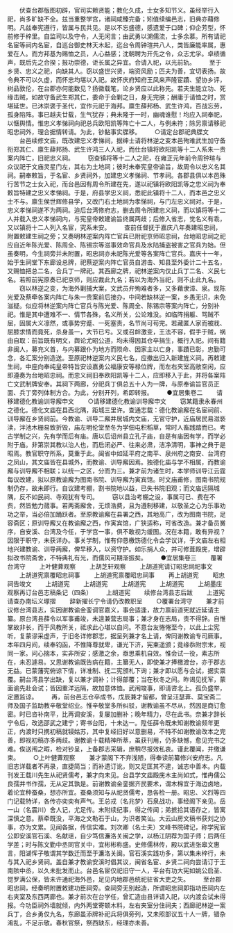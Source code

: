 <!-- { "loadSidebar": true } -->
　　伏查台郡版图初辟，官司实赖贤能；教化久成，士女多知节义。虽经举行入祀，尚多旷缺不全。兹当重整学宫，诸祠咸臻完备；矧值续编邑志，旧典亦藉修明。凡兹奉宪遵行，皆属与民共见。是以不忘盛德，感遗爱于口碑；仰企芳型，怀前修于梓里。自监司以及守令，人无闲言；由武勇以溯儒流，士多余慕。所有请祀名宦等祠内名宦，自巡台御史林天木起，迄台令周钟瑄共八人，类皆廉能率属，惠爱在人。而方邦基为赐恤之员，人心益感；沈朝聘为开先之令，众志尤孚。卓绩循声，既后先之合揆；报功崇德，讵长属之异宜。合请入祀，以光前轨。
　　至于乡贤、忠义之祀，向缺其人。窃以盛世兴贤，端资风励；匹夫为善，宜切表扬。故令典不可以久虚，而怀忠均堪以入祀。故怀庆府知府王凤来声隆宦蹟、望协乡评，树品敦伦，在台郡亦何能数见？扬徽载笔，论乡贤应以此称先。若夫生能立功、死缘击贼，如故守备武生郑其仁，委命于会剿之日，身无完肤；酬庸于请恤之时，赏堪延世。已沐崇褒于圣代，宜作元祀于海邦。廪生薛邦杨、武生许鸿，百战忘劳，孤身陷阵。事已越夫廿载，生气犹存；典未隆于一时，幽魂谁慰！均应入祠奉祀，以惬舆情。惟忠义孝悌祠向祀总兵欧阳凯等阵亡十二人，与例未符；除另禀请移祀昭忠祠外，理合据情转请。为此，钞黏事实牒移。 
　　○请定台郡祀典牒文
　　台邑续修文庙，既改建忠义孝悌祠，据绅士请将林逆之变本邑殉难武生加守备衔郑其仁、廪生薛邦扬、武生许鸿三人入祀，而仕台镇将欧阳凯等十二人系朱一贵案内阵亡，旧祀忠义祠。
　　窃查镇将等十二人之祀，在雍正元年前令周钟瑄与众议祀于文庙灵星门左，其右为土地祠；彼时未奉宪皇帝谕旨，故周令以忠义名其祠。嗣奉敕旨，于名宦、乡贤祠外，加建忠义孝悌祠、节孝祠。各郡县俱以本邑殊行苦节之士女入祀，而台邑因有周令所建在先，遂以祀镇将欧阳凯等之忠义祠为奉敕旨特建之忠义孝悌祠。于是，府县学忠义祠，悉祀此镇将十二人，而本邑之忠义士不与。廪生侯世辉修县学，又改门右土地祠为孝悌祠，与门左忠义祠对。于是，忠义孝悌祠遂不为两祠。迨后台湾修府志，删去周令所建忠义祠，而以镇将等十二人并载入忠义孝悌祠内，与宪皇帝敕建谕旨终属两歧；后修入省志，觉名义有乖，又以镇将十二人列入名宦，究系未安。
　　查前任督抚于嘉庆八年奏建昭忠祠，附置敕建生祠之旁；又奏明林逆案内阵亡官兵已附祀京师昭忠祠，台地昭忠祠之祀应自近年陈光爱、陈周全、陈锡宗等滋事效命官兵及水陆捕盗被害之官兵为始。但虽奏明，今生祠旁并未附置，昭忠祠亦未祀陈光爱等各案阵亡官兵。嘉庆十一年，始于生祠堂下东廊设总牌，祀蔡逆案内阵亡官员自游击、知县至外委计二十五名，又赐恤把总二名，合兵丁一牌祀。其西廊之牌，祀林逆案内仅止兵丁二名、义民七名。若照前宪原奏已祀京师，则应裁此九名；若以为海外当祀，则不止此九名。
　　窃以林逆之变，为海外剿捕大案，文武员弁殉难者多，又多藉隶漳、泉。现陈光爱及蔡牵各案内阵亡与朱一贵案前后接办，中间若缺林逆一案，乡愚无识，未免滋疑。似应将林逆案内阵亡官兵与陈光爱、陈周全、陈锡宗等案内阵亡，分别补祀。惟是其中遭难不一、情节各殊，名义所关，公论难没。如临阵捐躯、骂贼不屈，固属大义凛然，或事势穷蹙、一死塞责，名节尚可苟完。若藏匿人家而被戕、屈膝求情而竟死，杀身虽一，大节已亏。又或召衅激变，王法不容，假手于贼，祸由自取：前旨既有明文，舆论尤昭公道，均未得因其仓卒捐生，概行入祀。间有籍非闽人，募充义首，与内募跟仆为地方而陨命、因家主以亡身，事蹟已彰，忠勤可念，各汇案分别造送。至原祀林逆案内义民七名，应撤出归入新建旌义祠。再敕建生祠，中座向奉纯皇帝特旨安设嘉勇公福康安等禄位牌，而左右夹室高敞空闲，应即遵奏为台地昭忠祠。而忠义祠旧奉欧阳凯等十二人，应即移入于此，并将各案阵亡文武制牌安奉。其祠下两廊，分祀兵丁俱总五十人为一牌，与原奉谕旨官员正面、兵丁旁列体制方合。为此，分别开列，希即转报。
　　●宜居集卷二
　　请移建德化教谕训导廨申文
　　○请移建德化教谕训导廨申文
　　窃某籍隶永春州之德化。德化文庙在县西北隅，距城三里许。查通志载：德化教谕廨在名宦祠前、训导廨在乡贤祠前。今教谕、训导二廨并居城内文庙，无官守护，近庙居民易滋亵渎，泮池木栅易致折毁，庙左明伦堂至冬为学佃屯积稻草，常时人畜践踏而已。考古学制之兴，先有学而后有庙。唐以后诏州县立孔子庙，自是有庙因有学，而学必附于庙。非第崇其教以治人也，而启闭必严、往来必肃，洁净清明，事神之典于是昭焉。教官职守所系，莫重于此。闽省中如延平府之南平、泉州府之南安、台湾府之凤山，其文庙皆在县城外，而教谕、训导廨因焉。独德化庙与学不相属，而教谕廨与训导廨不相联；以统一之区，分而为三。兼才前为诸生时，本学师训导江云霆每议改建，拟以原教谕廨为图南书院、训导廨为寅宾馆。时文庙甫修，图南书院规制仍存，故未即行。自议建考棚，割书院地以益，已失书院旧观；而文庙远隔城隅，反不如民祠、寺观犹有专司。
　　窃以县治考棚之设，事属可已、费在不赀，然皆勉力蒇事。若两斋廨舍，无烦浩费，且为遵制移建，以敬圣之心为乐事劝功之举，当必倍加踊跃者。至原教谕廨在县署之西，其地高广，改为图南书院，足容斋区；原训导廨又在教谕廨之西，作寅宾馆，广狭适称，可省改造。兼才备员黉序，自安溪、台湾及今任，于学宫一事，俱不敢视为缓图。况在本籍，敢有异视？因限于职守，未获详办。事关学制，惟有仰恳檄饬德化令会学议详，于文庙左右相地兴建教谕、训导两廨，俾早移入，以资守护。如乐捐人众，并可修葺殿庑，增辟拟改书院斋舍，不特典礼有光，而儒风可期渐振矣。
　　●宜居集卷三
　　覆署台湾守
　　上叶健葊观察
　　上胡芝轩观察
　　上胡道宪请订昭忠祠祀事文
　　上胡道宪禀覆昭忠祠事
　　上胡道宪禀覆昭忠祠事
　　再上胡道宪
　　昭忠祠告竣文
　　上胡道宪
　　上胡道宪
　　上胡道宪
　　上胡道宪
　　上胡墨庄观察再订台邑志稿条记（四条）
　　上胡道宪
　　续修台湾县志后跋
　　上道宪请查办南坛义塚摺
　　辞新擢长宁令请仍改教职呈
　　○覆署台湾守
　　兼才前议修台湾县志，实因谢教谕金銮调官嘉义，事会适逢，故力禀前道宪就近延请主纂。原台湾县薛令以军事甫竣，未遑兼营志局事；兼才身在志局，责不得辞。自惟掌故非长，而于风教所关，祗求此心堪以自问。不意台友惓惓至今，以此上尘宪听，复蒙谬采虚声，于旧冬详修郡志，据呈列兼才名上请，俾同谢教谕专司厥事。本年四月间，续奉钧函，不惟降尊就卑，谦光下济，宪柬遥颁；竟缘忝附宗末，视同一家。问心揣本，实非所安；感激之余，亟思乘机自效。惟会试一役，素志所在，未忍遽易。又思谢教谕既告病在籍，主纂无人，即使兼才捧檄渡台，亦于郡志无益。已蒙藩宪俯谅下情，详准制、抚二宪颁札下询；兼才即以愿与会试，据实禀覆。嗣台湾县学出缺，复以兼才调补；计得部覆；当在秋冬之间。昨谒见抚军，蒙面谕先赴会试；皆因重洋远隔，故加意体恤。武闱竣事，即请咨北上。孤负盛举，定邀监谅。
　　再，前台邑志仓卒成书，戊辰兼才留都，曾呈汪瑟葊、莫宝斋二师及国子监助教辛敬堂绍业。惟辛敬堂多所纠驳，谢教谕虽不尽从，然因是商订愈密。时已咨补南平，比再调安溪，复屡加删补；晚年精力，尽在此书。奈兼才辞长宁令后，改选邵武之建宁；寄书台阳，十未达一。陞任薛令既未知谢教谕频年更正，内渡时只携初稿就锓姑苏，其中复经旧好以意删易，不特不如谢教谕改本之完善，即视初稿亦多两歧。谢教谕十载精神所萃，虽获刊用，仍多缺憾，愈见完书之难。俟送闱之暇，检对钞呈，上备郡志采辑，庶稍尽报效私衷。谨此覆闻，并缴谦柬。
　　○上叶健葊观察
　　兼才蒙阁下不弃浅陋，得奉读前纂修兴安府志。凡旧志详载者不再录，直捷简当；而补遗订讹，则又足匡其不逮，诚志中善本。内载刊发王载川先生从祀贤儒考，兼才向未见。台县学文庙殿庑木主尚如式，惟冉儒公良孺并书作孺，无从定其孰是。前谢教谕金銮据齐民要术，谓木棉宜于海边卤地，着论宜种蚕桑，想亦所宜。蚕桑须知与从祀贤儒考，恳各检一册。昭忠、义烈等四门记载特详，各传亦奕奕有声气。王总戎（名兆梦）石泉战功，事经阁下亲见。岳一山（名震川）舍人记，尤足传。末附续纪事，得之传闻；弟摭拾其语存之，皆寓深慎之意。蔡牵既没，平海之文勒石于山，为识者笑讪。大云山房文稿书获刘之协事，亦为文累。见闻各据，传信实难。刘次卿（名士夫）文峰书院碑记，称学宪官公即安溪官石溪、名献瑶，自少笃信濂洛关闽之学，以杨江阴荐为国子师；后两任学差；时与陈文勤中丞同官关中，宜彬彬称盛。史修儒林传，殿以武进张皋文惠言，阳湖恽子敬谓其学数迁而至于濂洛关闽。官石溪实践功多，第以集未梓行，未与其入祀乡贤祠。盖自兼才教谕安溪时倡其议，闽省名宦、乡贤二祠向尝请订于王南陔中丞，以久未批发而止。台邑名宦仅祀旧守一人，平台有功大宪如姚公启圣、觉罗满公保，皆未许通祀海外邑，足见内地郡邑统祀驻省大吏之失。
　　至台郡昭忠祠，经奏明附置敕建功臣祠旁。查祠旁无别起造，所谓昭忠祠即指功臣祠内左右夹室及东西两廊也。兼才前次在台学任，曾汇造由县详请入祀，以内渡会试未得报。今功臣祠外墙就倾，内外两堂寄顿木料，左右夹室分住祠夫；西廊祀林逆一案兵丁，合乡勇仅九名，东廊虽添牌补祀兵将俱旁列，又未照部议五十人一牌，错杂淆乱，不足示敬。春秋官祭，祭西缺东，经理亦未善。
